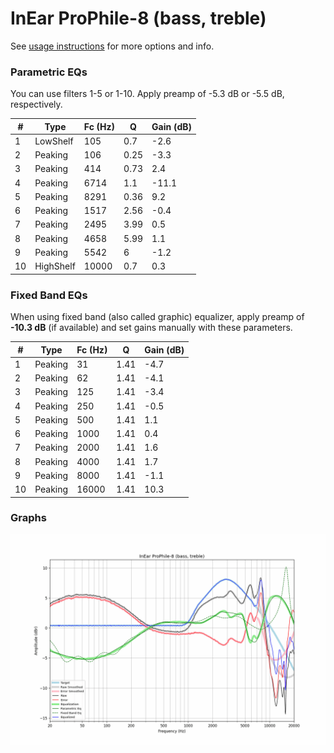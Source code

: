 # InEar ProPhile-8 (bass, treble)
See [usage instructions](https://github.com/jaakkopasanen/AutoEq#usage) for more options and info.

### Parametric EQs
You can use filters 1-5 or 1-10. Apply preamp of -5.3 dB or -5.5 dB, respectively.

|   # | Type      |   Fc (Hz) |    Q |   Gain (dB) |
|-----|-----------|-----------|------|-------------|
|   1 | LowShelf  |       105 | 0.7  |        -2.6 |
|   2 | Peaking   |       106 | 0.25 |        -3.3 |
|   3 | Peaking   |       414 | 0.73 |         2.4 |
|   4 | Peaking   |      6714 | 1.1  |       -11.1 |
|   5 | Peaking   |      8291 | 0.36 |         9.2 |
|   6 | Peaking   |      1517 | 2.56 |        -0.4 |
|   7 | Peaking   |      2495 | 3.99 |         0.5 |
|   8 | Peaking   |      4658 | 5.99 |         1.1 |
|   9 | Peaking   |      5542 | 6    |        -1.2 |
|  10 | HighShelf |     10000 | 0.7  |         0.3 |

### Fixed Band EQs
When using fixed band (also called graphic) equalizer, apply preamp of **-10.3 dB** (if available) and set gains manually with these parameters.

|   # | Type    |   Fc (Hz) |    Q |   Gain (dB) |
|-----|---------|-----------|------|-------------|
|   1 | Peaking |        31 | 1.41 |        -4.7 |
|   2 | Peaking |        62 | 1.41 |        -4.1 |
|   3 | Peaking |       125 | 1.41 |        -3.4 |
|   4 | Peaking |       250 | 1.41 |        -0.5 |
|   5 | Peaking |       500 | 1.41 |         1.1 |
|   6 | Peaking |      1000 | 1.41 |         0.4 |
|   7 | Peaking |      2000 | 1.41 |         1.6 |
|   8 | Peaking |      4000 | 1.41 |         1.7 |
|   9 | Peaking |      8000 | 1.41 |        -1.1 |
|  10 | Peaking |     16000 | 1.41 |        10.3 |

### Graphs
![](./InEar%20ProPhile-8%20(bass,%20treble).png)
